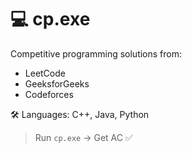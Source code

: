 # 💻 cp.exe

Competitive programming solutions from:
- LeetCode
- GeeksforGeeks
- Codeforces

🛠 Languages: C++, Java, Python

> Run `cp.exe` → Get AC ✅
